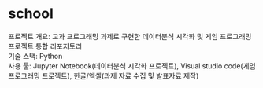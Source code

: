 # school
프로젝트 개요: 교과 프로그래밍 과제로 구현한 데이터분석 시각화 및 게임 프로그래밍 프로젝트 통합 리포지토리  
기술 스택: Python  
사용 툴: Jupyter Notebook(데이터분석 시각화 프로젝트), Visual studio code(게임 프로그래밍 프로젝트), 한글/엑셀(과제 자료 수집 및 발표자료 제작)  
